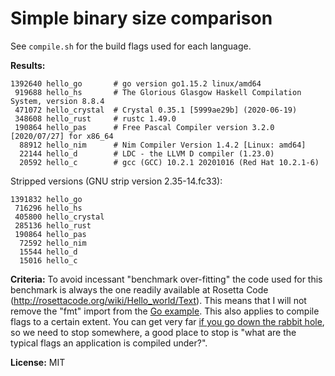 # Simple binary size comparison

See ``compile.sh`` for the build flags used for each language.

**Results:**

```
1392640 hello_go       # go version go1.15.2 linux/amd64
 919688 hello_hs       # The Glorious Glasgow Haskell Compilation System, version 8.8.4
 471072 hello_crystal  # Crystal 0.35.1 [5999ae29b] (2020-06-19)
 348608 hello_rust     # rustc 1.49.0
 190864 hello_pas      # Free Pascal Compiler version 3.2.0 [2020/07/27] for x86_64
  88912 hello_nim      # Nim Compiler Version 1.4.2 [Linux: amd64]
  22144 hello_d        # LDC - the LLVM D compiler (1.23.0)
  20592 hello_c        # gcc (GCC) 10.2.1 20201016 (Red Hat 10.2.1-6)
```

Stripped versions (GNU strip version 2.35-14.fc33):
```
1391832 hello_go
 716296 hello_hs
 405800 hello_crystal
 285136 hello_rust
 190864 hello_pas
  72592 hello_nim
  15544 hello_d
  15016 hello_c
```

**Criteria:** To avoid incessant "benchmark over-fitting" the code used for this benchmark is always the one readily available at Rosetta Code (http://rosettacode.org/wiki/Hello_world/Text). This means that I will not remove the "fmt" import from the [Go example](http://rosettacode.org/mw/index.php?title=Hello_world/Text&oldid=256503#Go). This also applies to compile flags to a certain extent. You can get very far [if you go down the rabbit hole](https://hookrace.net/blog/nim-binary-size/), so we need to stop somewhere, a good place to stop is "what are the typical flags an application is compiled under?".

**License:** MIT
